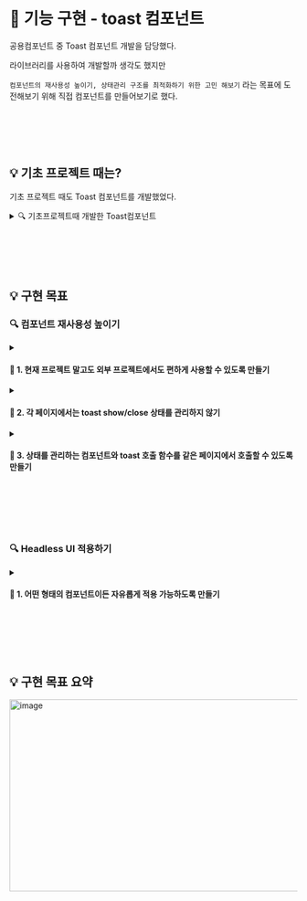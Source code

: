 # 📝 기능 구현 - toast 컴포넌트

공용컴포넌트 중 Toast 컴포넌트 개발을 담당했다.

라이브러리를 사용하여 개발할까 생각도 했지만

`컴포넌트의 재사용성 높이기, 상태관리 구조를 최적화하기 위한 고민 해보기` 라는 목표에 도전해보기 위해 직접 컴포넌트를 만들어보기로 했다.

<br></br>
---

## 💡 기초 프로젝트 때는?
기초 프로젝트 때도 Toast 컴포넌트를 개발했었다.

<details>
  <summary>🔍 기초프로젝트때 개발한 Toast컴포넌트</summary>


### ✔️ ToastProvider 구현
```tsx
export const ToastProvider = ({ children }) => {
  const [toasts, setToasts] = useState([]);

  const closeToast = (id) => ...
  const showToast = ({ type, message, timer }) => ...
  ...
  return (
    <ToastContext.Provider value={{ showToast }}>
      {children}
      {toasts.length > 0 &&
        createPortal(
          <div className={styles['toast-wrapper']}>
            {toasts.map((t) => (
              <Toast
                key={t.id}
                message={t.message}
                type={t.type}
                timer={t.timer}
                onClose={() => closeToast(t.id)}
              />
            ))}
          </div>,
          document.getElementById('toast-root'),
        )}
    </ToastContext.Provider>
  );

```

### ✔️ 가장 상위 컴포넌트(main.tsx)에서 Provider로 감싸준다.
```tsx
createRoot(document.getElementById('root')).render(
  <StrictMode>
    <ToastProvider>
      <App />
    </ToastProvider>
  </StrictMode>,
);

```

### ✔️ 페이지 컴포넌트에서는 showToast 함수를 통해 Toast를 호출한다.
```tsx
const PageComponent = () => {
  const { showToast } = useToast();

  const handleToastClick = () => {
    showToast?.({
      type: 'fail',
      message: '롤링페이퍼 생성 요청에 실패했습니다.',
      timer: 2000,
    });
  }
  ...
}
```

#### 👍 잘했던 점
- 페이지 컴포넌트에서 토스트를 호출할 때 상태관리를 따로 해주지 않아도 되도록 만들었다.
- Provider를 최상위에서 한번만 감싸주면 어떤 페이지에서든 호출할 수 있도록 만들었다.

#### 🔥 아쉬웠던 점
- 렌더링 되는 컴포넌트가 고정이 되어있고 message나 type을 따로 넘겨주는 형태여서 커스터마이징이 불가능했다.
- 사용하고자 하는 페이지의 상위 컴포넌트에서 Provider로 감싸줘야 사용이 가능해서 역할이 명확히 구분되지 않았다.

  
</details>

<br></br>
---

## 💡 구현 목표

### 🔍 컴포넌트 재사용성 높이기

<details>
  <summary><h4>🧩 1. 현재 프로젝트 말고도 외부 프로젝트에서도 편하게 사용할 수 있도록 만들기</h4></summary>
  
  - Provider와 커스텀훅으로 공용컴포넌트를 만들었을 때 추가로 아쉬웠던 점은, 다른 프로젝트에서 사용하려면 Provider와 커스텀훅을 직접 복사한 후 사용해야 한다는 점이었다.
  - 라이브러리를 사용할 경우 npm install로 설치만 하면 즉시 사용할 수 있는 점을 떠올렸고 직접 npm 패키지를 만들어보기로 하였다.

  ---
</details>

<details>
  <summary><h4>🧩 2. 각 페이지에서는 toast show/close 상태를 관리하지 않기</h4></summary>

  - 각 페이지에서 toast를 위한 상태 관리를 하는것은 역할 분리가 명확하지 않다
  - 또한 공통적인 로직이기 때문에 하나로 묶을 수 있다

  ---
</details>

<details>

  <summary><h4>🧩 3. 상태를 관리하는 컴포넌트와 toast 호출 함수를 같은 페이지에서 호출할 수 있도록 만들기</h4></summary>

  - Provider와 커스텀훅을 사용할 경우, 실제 사용하고자하는 페이지의 `상위 컴포넌트`에 Provider를 감싸줘야한다는 문제가 있다.
  
  ```tsx
  const PageComponent = () => {
    const { showToast } = useToast();
    const handleToastClick = () => {
      showToast.({...})
    }
  }
  ```
  
  ```tsx
  const App = () => {
    <ToastProvider>
      <PageComponent />
    </ToastProvider>
  }
  ```
  이것은 로직이 분산되어있는것이라고 생각했기 때문에, 아래와 같이 상태를 관리하는 컴포넌트와 toast 호출함수를 같은 페이지에서 관리할 수 있도록 만들고자 했다.
  ```tsx
  const PageComponent = () => {
    const handleToastClick = () => {
      toast.run(...);
    }
    return (
      <ToastRender />
      ...
    )
  }
  ```

  ---

</details>

<br></br>
---

### 🔍 Headless UI 적용하기

<details>
  <summary><h4>🧩 1. 어떤 형태의 컴포넌트이든 자유롭게 적용 가능하도록 만들기</h4></summary>

  기초프로젝트에서 만들었던 Toast 컴포넌트는 message와 type을 전달해주는 방식으로, 커스터마이징이 불가능한 방식이었다.

  ```tsx
  const handleToastClick = () => {
    showToast?.({
      type: 'fail',
      message: '롤링페이퍼 생성 요청에 실패했습니다.',
      timer: 2000,
    });
  }
  ```

  그래서 이번에는 완벽한 Headless UI를 적용해 높은 자유도를 보장할 수 있도록 만들고자 했다.

  ```tsx
  const PageComponent = () => {
    const handleToastClick = () => {
      toast.run(<Toast />);
    }
    ...
  }
  ```
  ---
</details>

<br></br>
---

## 💡 구현 목표 요약
<img width="786" height="336" alt="image" src="https://github.com/user-attachments/assets/b3303898-3758-4f01-8daa-9a62fcf0fa35" />
